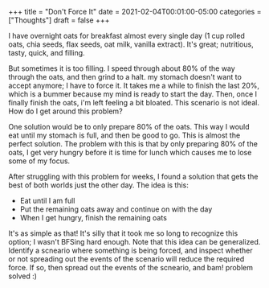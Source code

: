 +++
title = "Don't Force It"
date = 2021-02-04T00:01:00-05:00
categories = ["Thoughts"]
draft = false
+++

I have overnight oats for breakfast almost every single day (1 cup rolled oats, chia seeds, flax seeds, oat milk, vanilla extract). It's great; nutritious, tasty, quick, and filling.

But sometimes it is too filling. I speed through about 80% of the way through the oats, and then grind to a halt. my stomach doesn't want to accept anymore; I have to force it. It takes me a while to finish the last 20%, which is a bummer because my mind is ready to start the day. Then, once I finally finish the oats, i'm left feeling a bit bloated. This scenario is not ideal. How do I get around this problem?

One solution would be to only prepare 80% of the oats. This way I would eat until my stomach is full, and then be good to go. This is almost the perfect solution. The problem with this is that by only preparing 80% of the oats, I get very hungry before it is time for lunch which causes me to lose some of my focus.

After struggling with this problem for weeks, I found a solution that gets the best of both worlds just the other day. The idea is this:

-   Eat until I am full
-   Put the remaining oats away and continue on with the day
-   When I get hungry, finish the remaining oats

It's as simple as that! It's silly that it took me so long to recognize this option; I wasn't BFSing hard enough. Note that this idea can be generalized. Identify a scneario where something is being forced, and inspect whether or not spreading out the events of the scenario will reduce the required force. If so, then spread out the events of the scneario, and bam! problem solved :)
